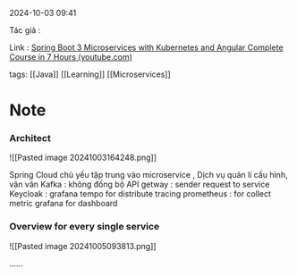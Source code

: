2024-10-03 09:41

Tác giả :

Link : [Spring Boot 3 Microservices with Kubernetes and Angular Complete Course in 7 Hours (youtube.com)](https://www.youtube.com/watch?v=yn_stY3HCr8)

tags:  [[Java]] [[Learning]] [[Microservices]]
# Note

### Architect 

![[Pasted image 20241003164248.png]]


Spring Cloud chủ yếu tập trung vào microservice , Dịch vụ quản lí cấu hình, vân vân
Kafka : không đồng bộ
API getway : sender request to service
Keycloak : 
grafana tempo for distribute tracing
prometheus : for collect metric
grafana for dashboard

### Overview for every single service
![[Pasted image 20241005093813.png]]


......